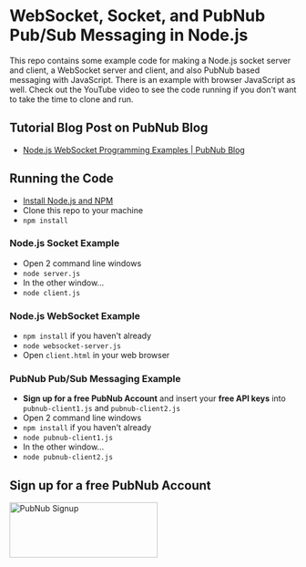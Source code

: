 # WebSocket, Socket, and PubNub Pub/Sub Messaging in Node.js

This repo contains some example code for making a Node.js socket server and client, a WebSocket server and client, and also PubNub based messaging with JavaScript. There is an example with browser JavaScript as well. Check out the YouTube video to see the code running if you don't want to take the time to clone and run.

## Tutorial Blog Post on PubNub Blog
 - [Node.js WebSocket Programming Examples | PubNub Blog](https://www.pubnub.com/blog/nodejs-websocket-programming-examples/?devrel_gh=nodejs-websocket-examples)

## Running the Code
 - [Install Node.js and NPM](https://nodejs.org/en/download/)
 - Clone this repo to your machine
 - `npm install`

### Node.js Socket Example
 - Open 2 command line windows
 - `node server.js`
 - In the other window...
 - `node client.js`

### Node.js WebSocket Example
 - `npm install` if you haven't already
 - `node websocket-server.js`
 - Open `client.html` in your web browser

### PubNub Pub/Sub Messaging Example
 - **Sign up for a free PubNub Account** and insert your **free API keys** into `pubnub-client1.js` and `pubnub-client2.js`
 - Open 2 command line windows
 - `npm install` if you haven't already
 - `node pubnub-client1.js`
 - In the other window...
 - `node pubnub-client2.js`

## Sign up for a free PubNub Account
<a href="https://dashboard.pubnub.com/signup?devrel_gh=websocket-nodejs-demo">
    <img alt="PubNub Signup" src="https://i.imgur.com/og5DDjf.png" width=260 height=97/>
</a>
